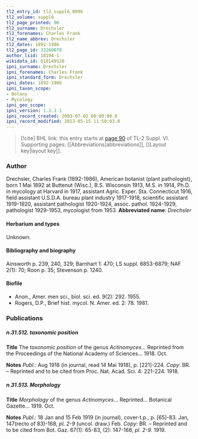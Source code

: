 ```yaml
---
tl2_entry_id: tl2_suppl6_0096
tl2_volume: suppl6
tl2_page_printed: 90
tl2_surname: Drechsler
tl2_forenames: Charles Frank
tl2_name_abbrev: Drechsler
tl2_dates: 1892-1986
tl2_page_id: 33260078
author_lsid: 18194-1
wikidata_id: Q18149528
ipni_surname: Drechsler
ipni_forenames: Charles Frank
ipni_standard_form: Drechsler
ipni_dates: 1892-1986
ipni_taxon_scope: 
- Botany
- Mycology
ipni_geo_scope: 
ipni_version: 1.2.1.1
ipni_record_created: 2003-07-02 00:00:00.0
ipni_record_modified: 2013-05-15 11:50:03.0
---
```



> [!cite] BHL link: this entry starts at [page 90](https://www.biodiversitylibrary.org/page/33260078) of TL-2 Suppl. VI.
> Supporting pages: [[Abbreviations|abbreviations]], [[Layout key|layout key]].

### Author

Drechsler, Charles Frank (1892-1986), American botanist (plant pathologist), born 1 Mai 1892 at Buttenut (Wisc.), B.S. Wisconsin 1913, M.S. in 1914, Ph.D. in mycology at Harvard in 1917, assistant Agric. Exper. Sta. Connecticut 1916, field assistant U.S.D.A. bureau plant industry 1917-1918, scientific assistant 1919-1920, assistant pathologist 1920-1924, assoc. pathol. 1924-1929, pathologist 1929-1953, mycologist from 1953. 
**Abbreviated name**: *Drechsler*

#### Herbarium and types

Unknown.

#### Bibliography and biography

Ainsworth p. 239, 240, 329; Barnhart 1: 470; LS suppl. 6853-6879; NAF 2(1): 70; Roon p. 35; Stevenson p. 1240.

#### Biofile

- Anon., Amer. men sci., biol. sci. ed. 9(2): 292. 1955.
- Rogers, D.P., Brief hist. mycol. N. Amer. ed. 2: 78. 1981.

### Publications

##### n.31.512. taxonomic position

**Title**
The *taxonomic position* of the genus *Actinomyces*... Reprinted from the Proceedings of the National Academy of Sciences... 1918. Oct.

**Notes**
*Publ*.: Aug 1918 (in journal, read 14 Mai 1918), p. \[221\]-224. *Copy*: BR. – Reprinted and to be cited from Proc. Nat. Acad. Sci. 4: 221-224. 1918.

##### n.31.513. Morphology

**Title**
*Morphology* of the genus *Actinomyces*... Reprinted... Botanical Gazette... 1919. Oct.

**Notes**
*Publ*.: 18 Jan and 15 Feb 1919 (in journal), cover-t.p., p. \[65\]-83. Jan, 147(recto of 83)-168, *pl. 2-9* (uncol. draw.) Feb. *Copy*: BR. – Reprinted and to be cited from Bot. Gaz. 67(1): 65-83, (2): 147-168, *pl. 2-9.* 1919.

